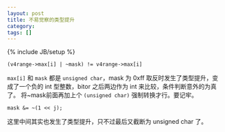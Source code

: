 ```yaml
---
layout: post
title: 不易觉察的类型提升
category:
tags: []
---
```

{% include JB/setup %}

    (v4range->max[i] | ~mask) != v4range->max[i]

`max[i]` 和 `mask` 都是 `unsigned char`，mask 为 0xff 取反时发生了类型提升，变
成了一个负的 int 型整数，bitor 之后两边作为 int 来比较，条件判断意外的为真了。
将~mask前面再加上个 `(unsigned char)` 强制转换才行。要记牢。

    mask &= ~(1 << j);

这里中间其实也发生了类型提升，只不过最后又截断为 unsigned char 了。
